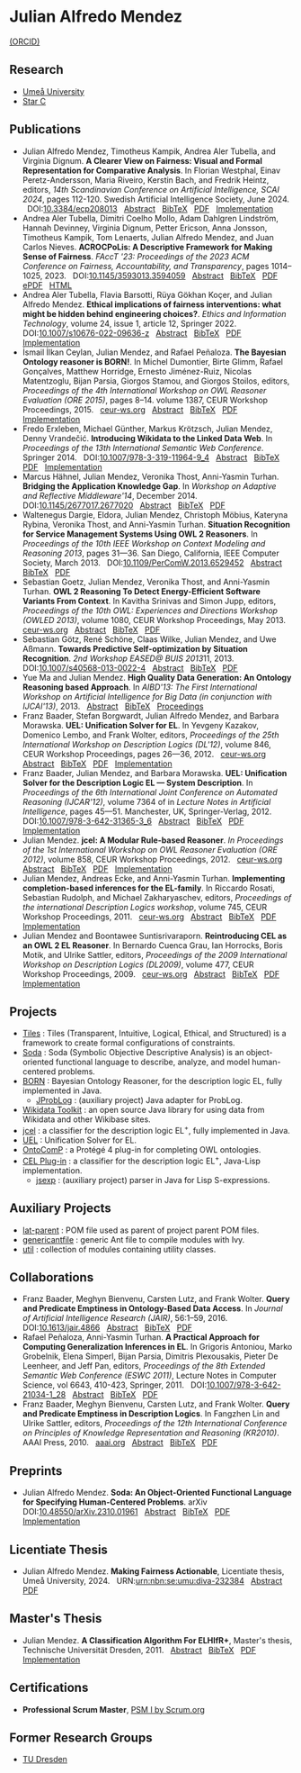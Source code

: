 # Julian Alfredo Mendez

[(ORCID)][orcid]


## Research

* [Umeå University][umea-university]
* [Star C][star-c]


## Publications

* <a id="MeKaAlDi2024"></a>
Julian Alfredo Mendez, Timotheus Kampik, Andrea Aler Tubella, and Virginia Dignum. **A Clearer View on Fairness: Visual and Formal Representation for Comparative Analysis**. In Florian Westphal, Einav Peretz-Andersson, Maria Riveiro, Kerstin Bach, and Fredrik Heintz, editors, *14th Scandinavian Conference on Artificial Intelligence, SCAI 2024*, pages 112-120. Swedish Artificial Intelligence Society, June 2024.
 &nbsp; DOI:[10.3384/ecp208013][scai-2024-doi]
 &nbsp; [Abstract][scai-2024-abstract]
 &nbsp; [BibTeX][scai-2024-bibtex]
 &nbsp; [PDF][scai-2024-pdf]
 &nbsp; [Implementation][scai-2024-impl]
* <a id="AlCoDaDeDiErJoKaLeMeNi2023"></a>
Andrea Aler Tubella, Dimitri Coelho Mollo, Adam Dahlgren Lindström, Hannah Devinney, Virginia Dignum, Petter Ericson, Anna Jonsson, Timotheus Kampik, Tom Lenaerts, Julian Alfredo Mendez, and Juan Carlos Nieves. **ACROCPoLis: A Descriptive Framework for Making Sense of Fairness**. *FAccT '23: Proceedings of the 2023 ACM Conference on Fairness, Accountability, and Transparency*, pages 1014–1025, 2023.
 &nbsp; DOI:[10.1145/3593013.3594059][facct-2023-doi]
 &nbsp; [Abstract][facct-2023-abstract]
 &nbsp; [BibTeX][facct-2023-bibtex]
 &nbsp; [PDF][facct-2023-pdf]
 &nbsp; [ePDF][facct-2023-epdf]
 &nbsp; [HTML][facct-2023-html]
* <a id="AlBaKoMe2022"></a> Andrea Aler Tubella, Flavia Barsotti, Rüya Gökhan Koçer, and Julian Alfredo Mendez. **Ethical implications of fairness interventions: what might be hidden behind engineering choices?**. *Ethics and Information Technology*, volume 24, issue 1, article 12, Springer 2022.
 &nbsp; DOI:[10.1007/s10676-022-09636-z][etin-2022-doi]
 &nbsp; [Abstract][etin-2022-abstract]
 &nbsp; [BibTeX][etin-2022-bibtex]
 &nbsp; [PDF][etin-2022-pdf]
 &nbsp; [Implementation][etin-2022-impl]
* <a id="CeMePe2015"></a> İsmail İlkan Ceylan, Julian Mendez, and Rafael Peñaloza. **The Bayesian Ontology reasoner is BORN!**. In Michel Dumontier, Birte Glimm, Rafael Gonçalves, Matthew Horridge, Ernesto Jiménez-Ruiz, Nicolas Matentzoglu, Bijan Parsia, Giorgos Stamou, and Giorgos Stoilos, editors, *Proceedings of the 4th International Workshop on OWL Reasoner Evaluation (ORE 2015)*, pages 8–14. volume 1387, CEUR Workshop Proceedings, 2015.
 &nbsp; [ceur-ws.org][ore-2015-pub]
 &nbsp; [Abstract][ore-2015-abstract]
 &nbsp; [BibTeX][ore-2015-bibtex]
 &nbsp; [PDF][ore-2015-pdf]
 &nbsp; [Implementation][ore-2015-impl]
* <a id="ErxGu14"></a> Fredo Erxleben, Michael Günther, Markus Krötzsch, Julian Mendez, Denny Vrandečić. **Introducing Wikidata to the Linked Data Web**. In *Proceedings of the 13th International Semantic Web Conference*. Springer 2014.
 &nbsp; DOI:[10.1007/978-3-319-11964-9_4][iswc-2014-doi]
 &nbsp; [Abstract][iswc-2014-abstract]
 &nbsp; [BibTeX][iswc-2014-bibtex]
 &nbsp; [PDF][iswc-2014-pdf]
 &nbsp; [Implementation][iswc-2014-impl]
* <a id="HaMeTT-ARM-14"></a> Marcus Hähnel, Julian Mendez, Veronika Thost, Anni-Yasmin Turhan. **Bridging the Application Knowledge Gap**. In *Workshop on Adaptive and Reflective Middleware'14*, December 2014.
 &nbsp; DOI:[10.1145/2677017.2677020][arm-2013-doi]
 &nbsp; [Abstract][arm-2013-abstract]
 &nbsp; [BibTeX][arm-2013-bibtex]
 &nbsp; [PDF][arm-2013-pdf]
* <a id="DelMe13"></a> Waltenegus Dargie, Eldora, Julian Mendez, Christoph Möbius, Kateryna Rybina, Veronika Thost, and Anni-Yasmin Turhan. **Situation Recognition for Service Management Systems Using OWL 2 Reasoners**. In *Proceedings of the 10th IEEE Workshop on Context Modeling and Reasoning 2013*, pages 31—36. San Diego, California, IEEE Computer Society, March 2013.
 &nbsp; DOI:[10.1109/PerComW.2013.6529452][comorea-2013-doi]
 &nbsp; [Abstract][comorea-2013-abstract]
 &nbsp; [BibTeX][comorea-2013-bibtex]
 &nbsp; [PDF][comorea-2013-pdf]
* <a id="GoMeT13"></a> Sebastian Goetz, Julian Mendez, Veronika Thost, and Anni-Yasmin Turhan. **OWL 2 Reasoning To Detect Energy-Efficient Software Variants From Context**. In Kavitha Srinivas and Simon Jupp, editors, *Proceedings of the 10th OWL: Experiences and Directions Workshop (OWLED 2013)*, volume 1080, CEUR Workshop Proceedings, May 2013.
 &nbsp; [ceur-ws.org][owled-2013-pub]
 &nbsp; [Abstract][owled-2013-abstract]
 &nbsp; [BibTeX][owled-2013-bibtex]
 &nbsp; [PDF][owled-2013-pdf]
* <a id="GoScWiMeAs13"></a> Sebastian Götz, René Schöne, Claas Wilke, Julian Mendez, and Uwe Aßmann. **Towards Predictive Self-optimization by Situation Recognition**. *2nd Workshop EASED@ BUIS 2013*11, 2013.
 &nbsp; DOI:[10.1007/s40568-013-0022-4][eased-2013-doi]
 &nbsp; [Abstract][eased-2013-abstract]
 &nbsp; [BibTeX][eased-2013-bibtex]
 &nbsp; [PDF][eased-2013-pdf]
* <a id="MaMe-AIBD13"></a> Yue Ma and Julian Mendez. **High Quality Data Generation: An Ontology Reasoning based Approach**. In *AIBD'13: The First International Workshop on Artificial Intelligence for Big Data (in conjunction with IJCAI'13)*, 2013.
 &nbsp; [Abstract][aibd-2013-abstract]
 &nbsp; [BibTeX][aibd-2013-bibtex]
 &nbsp; [Proceedings][aibd-2013-pdf]
* <a id="BBMM-DL-12"></a> Franz Baader, Stefan Borgwardt, Julian Alfredo Mendez, and Barbara Morawska. **UEL: Unification Solver for EL**. In Yevgeny Kazakov, Domenico Lembo, and Frank Wolter, editors, *Proceedings of the 25th International Workshop on Description Logics (DL'12)*, volume 846, CEUR Workshop Proceedings, pages 26—36, 2012.
 &nbsp; [ceur-ws.org][dl-2012-pub]
 &nbsp; [Abstract][dl-2012-abstract]
 &nbsp; [BibTeX][dl-2012-bibtex]
 &nbsp; [PDF][dl-2012-pdf]
 &nbsp; [Implementation][dl-2012-impl]
* <a id="BaMM-IJCAR-12"></a> Franz Baader, Julian Mendez, and Barbara Morawska. **UEL: Unification Solver for the Description Logic EL — System Description**. In *Proceedings of the 6th International Joint Conference on Automated Reasoning (IJCAR'12)*, volume 7364 of in *Lecture Notes in Artificial Intelligence*, pages 45—51. Manchester, UK, Springer-Verlag, 2012.
 &nbsp; DOI:[10.1007/978-3-642-31365-3_6][ijcar-2012-doi]
 &nbsp; [Abstract][ijcar-2012-abstract]
 &nbsp; [BibTeX][ijcar-2012-bibtex]
 &nbsp; [PDF][ijcar-2012-pdf]
 &nbsp; [Implementation][ijcar-2012-impl]
* <a id="Me-ORE12"></a> Julian Mendez. **jcel: A Modular Rule-based Reasoner**. *In Proceedings of the 1st International Workshop on OWL Reasoner Evaluation (ORE 2012)*, volume 858, CEUR Workshop Proceedings, 2012.
 &nbsp; [ceur-ws.org][ore-2012-pub]
 &nbsp; [Abstract][ore-2012-abstract]
 &nbsp; [BibTeX][ore-2012-bibtex]
 &nbsp; [PDF][ore-2012-pdf]
 &nbsp; [Implementation][ore-2012-impl]
* <a id="MeEcTu-DL11"></a> Julian Mendez, Andreas Ecke, and Anni-Yasmin Turhan. **Implementing completion-based inferences for the EL-family**. In Riccardo Rosati, Sebastian Rudolph, and Michael Zakharyaschev, editors, *Proceedings of the international Description Logics workshop*, volume 745, CEUR Workshop Proceedings, 2011.
 &nbsp; [ceur-ws.org][dl-2011-pub]
 &nbsp; [Abstract][dl-2011-abstract]
 &nbsp; [BibTeX][dl-2011-bibtex]
 &nbsp; [PDF][dl-2011-pdf]
 &nbsp; [Implementation][dl-2011-impl]
* <a id="MeSu-DL09"></a> Julian Mendez and Boontawee Suntisrivaraporn. **Reintroducing CEL as an OWL 2 EL Reasoner**. In Bernardo Cuenca Grau, Ian Horrocks, Boris Motik, and Ulrike Sattler, editors, *Proceedings of the 2009 International Workshop on Description Logics (DL2009)*, volume 477, CEUR Workshop Proceedings, 2009.
 &nbsp; [ceur-ws.org][dl-2009-pub]
 &nbsp; [Abstract][dl-2009-abstract]
 &nbsp; [BibTeX][dl-2009-bibtex]
 &nbsp; [PDF][dl-2009-pdf]
 &nbsp; [Implementation][dl-2009-impl]


## Projects

* [Tiles][tiles-web] : Tiles (Transparent,  Intuitive,  Logical,  Ethical,  and  Structured) is a framework to create formal configurations of constraints.
* [Soda][soda-web] : Soda (Symbolic Objective Descriptive Analysis) is an object-oriented functional language to describe, analyze, and model human-centered problems.
* [BORN][born-web] : Bayesian Ontology Reasoner, for the description logic EL, fully implemented in Java.
  * [JProbLog][jproblog-web] : (auxiliary project) Java adapter for ProbLog.
* [Wikidata Toolkit][wikidata-web] : an open source Java library for using data from Wikidata and other Wikibase sites.
* [jcel][jcel-web] : a classifier for the description logic EL<sup>+</sup>, fully implemented in Java.
* [UEL][uel-web] : Unification Solver for EL.
* [OntoComP][ontocomp-web] : a Protégé 4 plug-in for completing OWL ontologies.
* [CEL Plug-in][cel-web] : a classifier for the description logic EL<sup>+</sup>, Java-Lisp implementation.
  * [jsexp][jsexp-web] : (auxiliary project) parser in Java for Lisp S-expressions.


## Auxiliary Projects

* [lat-parent][latparent-web] : POM file used as parent of project parent POM files.
* [genericantfile][genericantfile-web] : generic Ant file to compile modules with Ivy.
* [util][util-web] : collection of modules containing utility classes.


## Collaborations

* <a id="BBLW-JAIR16"></a> Franz Baader, Meghyn Bienvenu, Carsten Lutz, and Frank Wolter. **Query and Predicate Emptiness in Ontology-Based Data Access**. In *Journal of Artificial Intelligence Research (JAIR)*, 56:1–59, 2016.
 &nbsp; DOI:[10.1613/jair.4866][jair-2016-doi]
 &nbsp; [Abstract][jair-2016-abstract]
 &nbsp; [BibTeX][jair-2016-bibtex]
 &nbsp; [PDF][jair-2016-pdf]
* <a id="PeTu-ESWC2011"></a> Rafael Peñaloza, Anni-Yasmin Turhan. **A Practical Approach for Computing Generalization Inferences in EL**. In Grigoris Antoniou, Marko Grobelnik, Elena Simperl, Bijan Parsia, Dimitris Plexousakis, Pieter De Leenheer, and Jeff Pan, editors, *Proceedings of the 8th Extended Semantic Web Conference (ESWC 2011)*, Lecture Notes in Computer Science, vol 6643, 410-423, Springer, 2011.
 &nbsp; DOI:[10.1007/978-3-642-21034-1_28][eswc-2011-doi]
 &nbsp; [Abstract][eswc-2011-abstract]
 &nbsp; [BibTeX][eswc-2011-bibtex]
 &nbsp; [PDF][eswc-2011-pdf]
* <a id="BaaderBLW10"></a> Franz Baader, Meghyn Bienvenu, Carsten Lutz, and Frank Wolter. **Query and Predicate Emptiness in Description Logics**. In Fangzhen Lin and Ulrike Sattler, editors, *Proceedings of the 12th International Conference on Principles of Knowledge Representation and Reasoning (KR2010)*. AAAI Press, 2010.
 &nbsp; [aaai.org][kr-2010-pub]
 &nbsp; [Abstract][kr-2010-abstract]
 &nbsp; [BibTeX][kr-2010-bibtex]
 &nbsp; [PDF][kr-2010-pdf]


## Preprints

* <a id="Me2023"></a>
Julian Alfredo Mendez.
**Soda: An Object-Oriented Functional Language for Specifying Human-Centered Problems**.
arXiv
 &nbsp; DOI:[10.48550/arXiv.2310.01961][arxiv-2023-doi]
 &nbsp; [Abstract][arxiv-2023-abstract]
 &nbsp; [BibTeX][arxiv-2023-bibtex]
 &nbsp; [PDF][arxiv-2023-pdf]
 &nbsp; [Implementation][arxiv-2023-impl]


## Licentiate Thesis

* <a id="Men-Lic-24"></a> Julian Alfredo Mendez. **Making Fairness Actionable**, Licentiate thesis, Umeå University, 2024.
 &nbsp; URN:[urn:nbn:se:umu:diva-232384][licentiate-urn]
 &nbsp; [Abstract][licentiate-abstract]
 &nbsp; [PDF][licentiate-pdf]


## Master's Thesis

* <a id="Men-Mas-11"></a> Julian Mendez. **A Classification Algorithm For ELHIfR+**, Master's thesis, Technische Universität Dresden, 2011.
 &nbsp; [Abstract][master-abstract]
 &nbsp; [BibTeX][master-bibtex]
 &nbsp; [PDF][master-pdf]
 &nbsp; [Implementation][master-impl]


## Certifications

* **Professional Scrum Master**, [PSM I by Scrum.org][scrum-certificate]


## Former Research Groups

* [TU Dresden][tudresden-profile]

[orcid]: https://orcid.org/0000-0002-7383-0529
[umea-university]: https://www.umu.se/en/staff/julian-mendez/
[star-c]: https://star-c.cs.umu.se

[scai-2024-doi]: https://doi.org/10.3384/ecp208013
[scai-2024-abstract]: https://ecp.ep.liu.se/index.php/sais/article/view/1005
[scai-2024-bibtex]: https://julianmendez.github.io/tiles/bibtex-2024.html
[scai-2024-pdf]: https://ecp.ep.liu.se/index.php/sais/article/view/1005/913
[scai-2024-impl]: https://github.com/julianmendez/tiles

[facct-2023-doi]: https://doi.org/10.1145/3593013.3594059
[facct-2023-abstract]: https://dl.acm.org/doi/abs/10.1145/3593013.3594059
[facct-2023-bibtex]: https://julianmendez.github.io/tiles/bibtex-acrocpolis-2023.html
[facct-2023-pdf]: https://dl.acm.org/doi/pdf/10.1145/3593013.3594059
[facct-2023-epdf]: https://dl.acm.org/doi/epdf/10.1145/3593013.3594059
[facct-2023-html]: https://dl.acm.org/doi/fullHtml/10.1145/3593013.3594059

[etin-2022-doi]: https://doi.org/10.1007/s10676-022-09636-z
[etin-2022-abstract]: https://link.springer.com/article/10.1007/s10676-022-09636-z#Abs1
[etin-2022-bibtex]: https://citation-needed.springer.com/v2/references/10.1007/s10676-022-09636-z?format=bibtex&flavour=citation
[etin-2022-pdf]: https://link.springer.com/content/pdf/10.1007/s10676-022-09636-z.pdf
[etin-2022-impl]: https://gitlab.com/ing-umea/eit-ethical-implications

[ore-2015-pub]: https://ceur-ws.org/Vol-1387/paper_5.pdf
[ore-2015-abstract]: https://tu-dresden.de/ing/informatik/thi/lat/forschung/veroeffentlichungen#CJ2015:abstract
[ore-2015-bibtex]: https://tu-dresden.de/ing/informatik/thi/lat/forschung/veroeffentlichungen#CJ2015:bibtex
[ore-2015-pdf]: https://lat.inf.tu-dresden.de/research/papers/2015/CeMePe-ORE15.pdf
[ore-2015-impl]: https://julianmendez.github.io/born

[iswc-2014-doi]: https://doi.org/10.1007/978-3-319-11964-9_4
[iswc-2014-abstract]: https://iccl.inf.tu-dresden.de/web/Inproceedings4005#BEtabid1-0
[iswc-2014-bibtex]: https://iccl.inf.tu-dresden.de/web/Inproceedings4005#BEtabid1-1
[iswc-2014-pdf]: https://iccl.inf.tu-dresden.de/w/images/3/3a/Wikidata-RDF-export-2014.pdf
[iswc-2014-impl]: https://github.com/Wikidata/Wikidata-Toolkit

[arm-2013-doi]: https://doi.org/10.1145/2677017.2677020
[arm-2013-abstract]: https://tu-dresden.de/ing/informatik/thi/lat/forschung/veroeffentlichungen#HaMeTT-ARM-14:abstract
[arm-2013-bibtex]: https://tu-dresden.de/ing/informatik/thi/lat/forschung/veroeffentlichungen#HaMeTT-ARM-14:bibtex
[arm-2013-pdf]: https://lat.inf.tu-dresden.de/research/papers/2014/HaMeTT-ARM-14.pdf

[comorea-2013-doi]: https://doi.org/10.1109/PerComW.2013.6529452
[comorea-2013-abstract]: https://tu-dresden.de/ing/informatik/thi/lat/forschung/veroeffentlichungen#DelMe13:abstract
[comorea-2013-bibtex]: https://tu-dresden.de/ing/informatik/thi/lat/forschung/veroeffentlichungen#DelMe13:bibtex
[comorea-2013-pdf]: https://lat.inf.tu-dresden.de/research/papers/2013/DElMe-CoMoRea-13.pdf

[owled-2013-pub]: https://ceur-ws.org/Vol-1080/owled2013_11.pdf
[owled-2013-abstract]: https://tu-dresden.de/ing/informatik/thi/lat/forschung/veroeffentlichungen#GoMeT13:abstract
[owled-2013-bibtex]: https://tu-dresden.de/ing/informatik/thi/lat/forschung/veroeffentlichungen#GoMeT13:bibtex
[owled-2013-pdf]: https://lat.inf.tu-dresden.de/research/papers/2013/GoMeT-OWLED-13.pdf

[eased-2013-doi]: https://doi.org/10.1007/s40568-013-0022-4
[eased-2013-abstract]: https://tu-dresden.de/ing/informatik/thi/lat/forschung/veroeffentlichungen#GoScWiMeAs13:abstract
[eased-2013-bibtex]: https://tu-dresden.de/ing/informatik/thi/lat/forschung/veroeffentlichungen#GoScWiMeAs13:bibtex
[eased-2013-pdf]: https://lat.inf.tu-dresden.de/research/papers/2013/GoScWiMeAs13.pdf

[aibd-2013-abstract]: https://tu-dresden.de/ing/informatik/thi/lat/forschung/veroeffentlichungen#MaMe-AIBD13:abstract
[aibd-2013-bibtex]: https://tu-dresden.de/ing/informatik/thi/lat/forschung/veroeffentlichungen#MaMe-AIBD13:bibtex
[aibd-2013-pdf]: http://osullivan.ucc.ie/pubs/aibd13.pdf

[dl-2012-pub]: https://ceur-ws.org/Vol-846/paper_8.pdf
[dl-2012-abstract]: https://tu-dresden.de/ing/informatik/thi/lat/forschung/veroeffentlichungen#BBMM-DL-12:abstract
[dl-2012-bibtex]: https://tu-dresden.de/ing/informatik/thi/lat/forschung/veroeffentlichungen#BBMM-DL-12:bibtex
[dl-2012-pdf]: https://lat.inf.tu-dresden.de/research/papers/2012/BBMM-DL-12.pdf
[dl-2012-impl]: https://julianmendez.github.io/uel

[ijcar-2012-doi]: https://doi.org/10.1007/978-3-642-31365-3_6
[ijcar-2012-abstract]: https://tu-dresden.de/ing/informatik/thi/lat/forschung/veroeffentlichungen#BaMM-IJCAR-12:abstract
[ijcar-2012-bibtex]: https://tu-dresden.de/ing/informatik/thi/lat/forschung/veroeffentlichungen#BaMM-IJCAR-12:bibtex
[ijcar-2012-pdf]: https://lat.inf.tu-dresden.de/research/papers/2012/BaMM-IJCAR-12.pdf
[ijcar-2012-impl]: https://julianmendez.github.io/uel

[ore-2012-pub]: https://ceur-ws.org/Vol-858/ore2012_paper12.pdf
[ore-2012-abstract]: https://tu-dresden.de/ing/informatik/thi/lat/forschung/veroeffentlichungen#Me-ORE12:abstract
[ore-2012-bibtex]: https://tu-dresden.de/ing/informatik/thi/lat/forschung/veroeffentlichungen#Me-ORE12:bibtex
[ore-2012-pdf]: https://lat.inf.tu-dresden.de/research/papers/2012/Me-ORE12.pdf
[ore-2012-impl]: https://julianmendez.github.io/jcel

[dl-2011-pub]: https://ceur-ws.org/Vol-745/paper_56.pdf
[dl-2011-abstract]: https://tu-dresden.de/ing/informatik/thi/lat/forschung/veroeffentlichungen#MeEcTu-DL11:abstract
[dl-2011-bibtex]: https://tu-dresden.de/ing/informatik/thi/lat/forschung/veroeffentlichungen#MeEcTu-DL11:bibtex
[dl-2011-pdf]: https://lat.inf.tu-dresden.de/research/papers/2011/MeEcTu-DL.pdf
[dl-2011-impl]: https://julianmendez.github.io/jcel

[dl-2009-pub]: https://ceur-ws.org/Vol-477/paper_65.pdf
[dl-2009-abstract]: https://tu-dresden.de/ing/informatik/thi/lat/forschung/veroeffentlichungen#MeSu-DL09:abstract
[dl-2009-bibtex]: https://tu-dresden.de/ing/informatik/thi/lat/forschung/veroeffentlichungen#MeSu-DL09:bibtex
[dl-2009-pdf]: https://lat.inf.tu-dresden.de/research/papers/2009/MeSu-DL09.pdf
[dl-2009-impl]: https://tu-dresden.de/ing/informatik/thi/lat/forschung/software/cel

[tiles-web]: https://julianmendez.github.io/tiles
[soda-web]: https://julianmendez.github.io/soda
[born-web]: https://julianmendez.github.io/born
[jproblog-web]: https://julianmendez.github.io/jproblog
[wikidata-web]: https://github.com/Wikidata/Wikidata-Toolkit
[uel-web]: https://julianmendez.github.io/uel
[ontocomp-web]: https://julianmendez.github.io/ontocomp
[jcel-web]: https://julianmendez.github.io/jcel
[cel-web]: https://tu-dresden.de/ing/informatik/thi/lat/forschung/software/cel
[jsexp-web]: https://julianmendez.github.io/jsexp
[latparent-web]: https://julianmendez.github.io/lat-parent
[genericantfile-web]: https://julianmendez.github.io/genericantfile
[util-web]: https://julianmendez.github.io/util

[jair-2016-doi]: https://doi.org/10.1613/jair.4866
[jair-2016-abstract]: https://tu-dresden.de/ing/informatik/thi/lat/forschung/veroeffentlichungen#BBLW-JAIR16:abstract
[jair-2016-bibtex]: https://tu-dresden.de/ing/informatik/thi/lat/forschung/veroeffentlichungen#BBLW-JAIR16:bibtex
[jair-2016-pdf]: https://lat.inf.tu-dresden.de/research/papers/2016/BBLW-JAIR16.pdf

[eswc-2011-doi]: https://doi.org/10.1007/978-3-642-21034-1_28
[eswc-2011-abstract]: https://link.springer.com/chapter/10.1007/978-3-642-21034-1_28#Abs1
[eswc-2011-bibtex]: https://citation-needed.springer.com/v2/references/10.1007/978-3-642-21034-1_28?format=bibtex&flavour=citation
[eswc-2011-pdf]: https://link.springer.com/content/pdf/10.1007/978-3-642-21034-1_28.pdf

[kr-2010-pub]: https://aaai.org/ocs/index.php/KR/KR2010/paper/view/1246
[kr-2010-abstract]: https://tu-dresden.de/ing/informatik/thi/lat/forschung/veroeffentlichungen#BaaderBLW10:abstract
[kr-2010-bibtex]: https://tu-dresden.de/ing/informatik/thi/lat/forschung/veroeffentlichungen#BaaderBLW10:bibtex
[kr-2010-pdf]: https://lat.inf.tu-dresden.de/research/papers/2010/BaaderBLW10.pdf

[arxiv-2023-doi]: https://doi.org/10.48550/arXiv.2310.01961
[arxiv-2023-abstract]: https://arxiv.org/abs/2310.01961
[arxiv-2023-bibtex]: https://julianmendez.github.io/soda/bibtex-2023.html
[arxiv-2023-pdf]: https://arxiv.org/pdf/2310.01961
[arxiv-2023-impl]: https://github.com/julianmendez/soda

[licentiate-urn]: https://umu.diva-portal.org/smash/record.jsf?pid=diva2%3A1916851&dswid=-5038
[licentiate-abstract]: https://urn.kb.se/resolve?urn=urn%3Anbn%3Ase%3Aumu%3Adiva-232384
[licentiate-pdf]: https://webapps.cs.umu.se/uminf/reports/2024/012/part1.pdf

[master-abstract]: https://tu-dresden.de/ing/informatik/thi/lat/forschung/abschlussarbeiten/diplomarbeiten-und-masterarbeiten#Men-Mas-11:abstract
[master-bibtex]: https://tu-dresden.de/ing/informatik/thi/lat/forschung/abschlussarbeiten/diplomarbeiten-und-masterarbeiten#Men-Mas-11:bibtex
[master-pdf]: https://lat.inf.tu-dresden.de/research/mas/Men-Mas-11.pdf
[master-impl]: https://julianmendez.github.io/jcel

[scrum-certificate]: https://www.credly.com/badges/afc881ed-bbb1-4900-af34-2ae951458d68

[tudresden-profile]: https://iccl.inf.tu-dresden.de/web/Julian_Mendez/en


